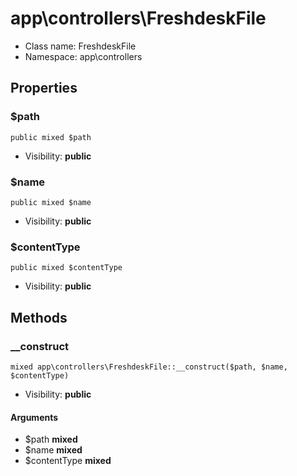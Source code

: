 app\controllers\FreshdeskFile
===============






* Class name: FreshdeskFile
* Namespace: app\controllers





Properties
----------


### $path

    public mixed $path





* Visibility: **public**


### $name

    public mixed $name





* Visibility: **public**


### $contentType

    public mixed $contentType





* Visibility: **public**


Methods
-------


### __construct

    mixed app\controllers\FreshdeskFile::__construct($path, $name, $contentType)





* Visibility: **public**


#### Arguments
* $path **mixed**
* $name **mixed**
* $contentType **mixed**


